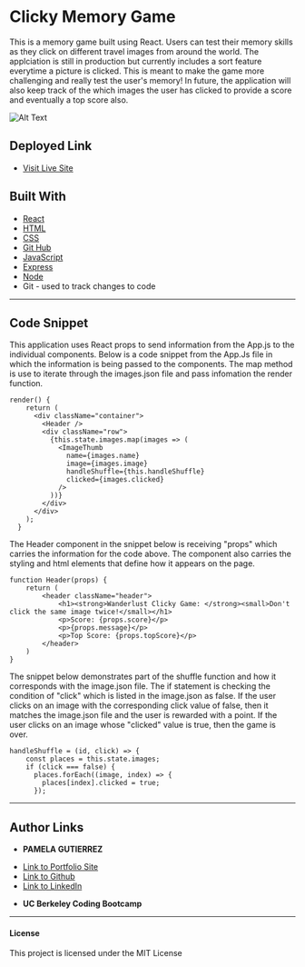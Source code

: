 # Clicky Memory Game

This is a memory game built using React. Users can test their memory skills as they click on different travel images from around the world. The applciation is still in production but currently includes a sort feature everytime a picture is clicked. This is meant to make the game more challenging and really test the user's memory! In future, the application will also keep track of the which images the user has clicked to provide a score and eventually a top score also. 

![Alt Text](clicky-memory-game/clicky-game-screenshot.png)



## Deployed Link
* [Visit Live Site](https://pamela-gutierrez.github.io/clicky-memory-game/)

## Built With
* [React](https://reactjs.org/)
* [HTML](https://developer.mozihlla.org/en-US/docs/Web/HTML)
* [CSS](https://developer.mozilla.org/en-US/docs/Web/CSS)
* [Git Hub](https://github.com/)
* [JavaScript](https://www.javascript.com/)
* [Express](https://expressjs.com/)
* [Node](https://nodejs.org/en/)
*  Git - used to track changes to code
______________________________________________________________________________
  
## Code Snippet
This application uses React props to send information from the App.js to the individual components. Below is a code snippet from the App.Js file in which the information is being passed to the components. The map method is use to iterate through the images.json file and pass infomation  the render function. 

```
render() {
    return (
      <div className="container">
        <Header />
        <div className="row">
          {this.state.images.map(images => (
            <ImageThumb
              name={images.name}
              image={images.image}
              handleShuffle={this.handleShuffle}
              clicked={images.clicked}
            />
          ))}
        </div>
      </div>
    );
  }
```
The Header component in the snippet below is receiving "props" which carries the information for the code above. The component also carries the styling and html elements that define how it appears on the page.

```
function Header(props) {
    return (
        <header className="header">
            <h1><strong>Wanderlust Clicky Game: </strong><small>Don't click the same image twice!</small></h1>
            <p>Score: {props.score}</p>
            <p>{props.message}</p>
            <p>Top Score: {props.topScore}</p>
        </header>
    )
}
```
The snippet below demonstrates part of the shuffle function and how it corresponds with the image.json file. The if statement is checking the condition of "click" which is listed in the image.json as false. If the user clicks on an image with the corresponding click value of false, then it matches the image.json file and the user is rewarded with a point. If the user clicks on an image whose "clicked" value is true, then the game is over. 

```
handleShuffle = (id, click) => {
    const places = this.state.images;
    if (click === false) {
      places.forEach((image, index) => {
        places[index].clicked = true;
      });
```
______________________________________________________________________________

## Author Links

* **PAMELA GUTIERREZ**
- [Link to Portfolio Site](https://pamela-gutierrez.github.io/updated-portfolio/)
- [Link to Github](https://github.com/pamela-gutierrez) 
- [Link to LinkedIn](www.linkedin.com/in/pamela-gutierrez)

* **UC Berkeley Coding Bootcamp**
  
______________________________________________________________________________

#### **License**

This project is licensed under the MIT License


   